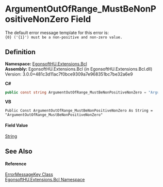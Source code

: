 # ArgumentOutOfRange_MustBeNonPositiveNonZero Field


The default error message template for this error is:  
`{0} ('{1}') must be a non-positive and non-zero value.`



## Definition
**Namespace:** <a href="N_EgonsoftHU_Extensions_Bcl.md">EgonsoftHU.Extensions.Bcl</a>  
**Assembly:** EgonsoftHU.Extensions.Bcl (in EgonsoftHU.Extensions.Bcl.dll) Version: 3.0.0+481c3d11ac7f0bce9309a7e968351bc7be32a6e9

**C#**
``` C#
public const string ArgumentOutOfRange_MustBeNonPositiveNonZero = "ArgumentOutOfRange_MustBeNonPositiveNonZero"
```
**VB**
``` VB
Public Const ArgumentOutOfRange_MustBeNonPositiveNonZero As String = "ArgumentOutOfRange_MustBeNonPositiveNonZero"
```



#### Field Value
<a href="https://learn.microsoft.com/dotnet/api/system.string" target="_blank" rel="noopener noreferrer">String</a>

## See Also


#### Reference
<a href="T_EgonsoftHU_Extensions_Bcl_ErrorMessageKey.md">ErrorMessageKey Class</a>  
<a href="N_EgonsoftHU_Extensions_Bcl.md">EgonsoftHU.Extensions.Bcl Namespace</a>  
